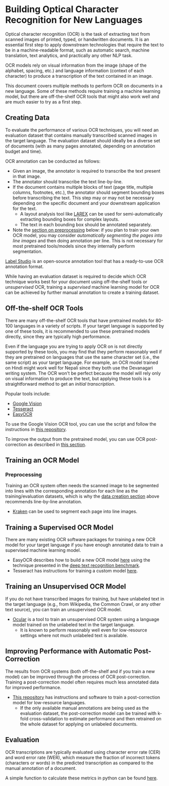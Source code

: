 # Building Optical Character Recognition for New Languages

Optical character recognition (OCR) is the task of extracting text from scanned images of printed, typed, or handwritten documents. It is an essential first step to apply downstream technologies that require the text to be in a machine-readable format, such as automatic search, machine translation, text analytics, and practically any other NLP task.

OCR models rely on visual information from the image (shape of the alphabet, spacing, etc.) and language information (context of each character) to produce a transcription of the text contained in an image.

This document covers multiple methods to perform OCR on documents in a new language. Some of these methods require training a machine learning model, but there are off-the-shelf OCR tools that might also work well and are much easier to try as a first step.

## <a id="data"></a>Creating Data

To evaluate the performance of various OCR techniques, you will need an evaluation dataset that contains manually transcribed scanned images in the target language. The evaluation dataset should ideally be a diverse set of documents (with as many pages annotated, depending on annotation budget and time).

OCR annotation can be conducted as follows:
* Given an image, the annotator is required to transcribe the text present in that image.
* The annotator should transcribe the text line-by-line.
* If the document contains multiple blocks of text (page title, multiple columns, footnotes, etc.), the annotator should segment bounding boxes before transcribing the text. This step may or may not be necessary depending on the specific document and your downstream application for the text.
    * A layout analysis tool like [LAREX](https://github.com/OCR4all/LAREX) can be used for semi-automatically extracting bounding boxes for complex layouts.
    * The text in each bounding box should be annotated separately.
* Note the [section on preprocessing](#preproc) below: if you plan to train your own OCR model, you may consider *automatically segmenting the pages into line images* and then doing annotation per line. This is not necessary for most pretrained tools/models since they internally perform segmentation.

[Label Studio](https://labelstud.io) is an open-source annotation tool that has a ready-to-use OCR annotation format.

While having an evaluation dataset is required to decide which OCR technique works best for your document using off-the-shelf tools or *unsupervised* OCR, training a *supervised* machine learning model for OCR can be achieved by further manual annotation to create a training dataset.


## Off-the-shelf OCR Tools

There are many off-the-shelf OCR tools that have pretrained models for 80-100 languages in a variety of scripts. If your target language is supported by one of these tools, it is recommended to use these pretrained models directly, since they are typically high performance.

Even if the language you are trying to apply OCR on is not directly supported by these tools, you may find that they perform reasonably well if they are pretrained on languages that use the same character set (i.e., the same script) as your target language.
For example, an OCR model trained on Hindi might work well for Nepali since they both use the Devanagari writing system.
The OCR won't be perfect because the model will rely only on visual information to produce the text, but applying these tools is a straightforward method to get an *initial transcription*.

Popular tools include:
* [Google Vision](https://cloud.google.com/vision/)
* [Tesseract](https://tesseract-ocr.github.io)
* [EasyOCR](https://github.com/JaidedAI/EasyOCR)

To use the Google Vision OCR tool, you can use the script and follow the instructions in [this repository](https://github.com/shrutirij/ocr-post-correction/blob/main/firstpass.md).

To improve the output from the pretrained model, you can use OCR post-correction as described in [this section](#ocr-post).

## Training an OCR Model

### <a id="preproc"></a>Preprocessing

Training an OCR system often needs the scanned image to be segmented into lines with the corresponding annotation for each line as the training/evaluation datasets, which is why the [data creation section](#data) above recommends line-by-line annotation.

* [Kraken](http://kraken.re/master/index.html) can be used to segment each page into line images.

## Training a Supervised OCR Model

There are many existing OCR software packages for training a new OCR model for your target language if you have enough annotated data to train a supervised machine learning model. 

* EasyOCR describes how to build a new OCR model [here](https://github.com/JaidedAI/EasyOCR/blob/master/custom_model.md) using the technique presented in the [deep text recognition benchmark](https://github.com/clovaai/deep-text-recognition-benchmark).
* Tesseract has instructions for training a custom model [here](https://github.com/tesseract-ocr/tesstrain).


## Training an Unsupervised OCR Model

If you do not have transcribed images for training, but have unlabeled text in the target language (e.g., from Wikipedia, the Common Crawl, or any other text source), you can train an unsupervised OCR model.

* [Ocular](https://github.com/tberg12/ocular) is a tool to train an unsupervised OCR system using a language model trained on the unlabeled text in the target language.
    * It is known to perform reasonably well even for low-resource settings where not much unlabeled text is available.

## <a id="ocr-post"></a>Improving Performance with Automatic Post-Correction

The results from OCR systems (both off-the-shelf and if you train a new model) can be improved through the process of OCR post-correction. Training a post-correction model often requires much less annotated data for improved performance.

* [This repository](https://github.com/shrutirij/ocr-post-correction) has instructions and software to train a post-correction model for low-resource languages. 
    * If the only available manual annotations are being used as the evaluation dataset, the post-correction model can be trained with k-fold cross-validation to estimate performance and then retrained on the whole dataset for applying on unlabeled documents.

## Evaluation

OCR transcriptions are typically evaluated using character error rate (CER) and word error rate (WER), which measure the fraction of incorrect tokens (characters or words) in the predicted transcription as compared to the manual annotation of a document. 

A simple function to calculate these metrics in python can be found [here](https://github.com/shrutirij/ocr-post-correction/blob/main/utils/metrics.py).
